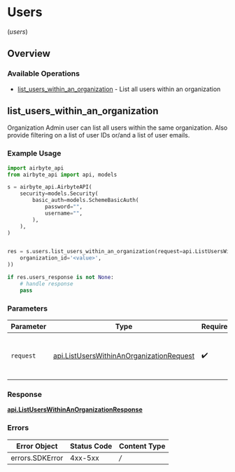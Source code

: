 # Users
(*users*)

## Overview

### Available Operations

* [list_users_within_an_organization](#list_users_within_an_organization) - List all users within an organization

## list_users_within_an_organization

Organization Admin user can list all users within the same organization. Also provide filtering on a list of user IDs or/and a list of user emails.

### Example Usage

```python
import airbyte_api
from airbyte_api import api, models

s = airbyte_api.AirbyteAPI(
    security=models.Security(
        basic_auth=models.SchemeBasicAuth(
            password="",
            username="",
        ),
    ),
)


res = s.users.list_users_within_an_organization(request=api.ListUsersWithinAnOrganizationRequest(
    organization_id='<value>',
))

if res.users_response is not None:
    # handle response
    pass

```

### Parameters

| Parameter                                                                                     | Type                                                                                          | Required                                                                                      | Description                                                                                   |
| --------------------------------------------------------------------------------------------- | --------------------------------------------------------------------------------------------- | --------------------------------------------------------------------------------------------- | --------------------------------------------------------------------------------------------- |
| `request`                                                                                     | [api.ListUsersWithinAnOrganizationRequest](../../api/listuserswithinanorganizationrequest.md) | :heavy_check_mark:                                                                            | The request object to use for the request.                                                    |

### Response

**[api.ListUsersWithinAnOrganizationResponse](../../api/listuserswithinanorganizationresponse.md)**

### Errors

| Error Object    | Status Code     | Content Type    |
| --------------- | --------------- | --------------- |
| errors.SDKError | 4xx-5xx         | */*             |
